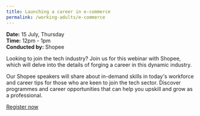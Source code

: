 ```yaml
---
title: Launching a career in e-commerce
permalink: /working-adults/e-commerce
---
```

**Date:** 15 July, Thursday  
**Time:** 12pm - 1pm  
**Conducted by:** Shopee  

Looking to join the tech industry? Join us for this webinar with Shopee, which will delve into the details of forging a career in this dynamic industry. 

Our Shopee speakers will share about in-demand skills in today's workforce and career tips for those who are keen to join the tech sector. Discover programmes and career opportunities that can help you upskill and grow as a professional.

[Register now](https://zoom.us/webinar/register/6016244970135/WN_4LI6dbpJTwucgTcx1C8bRQ)